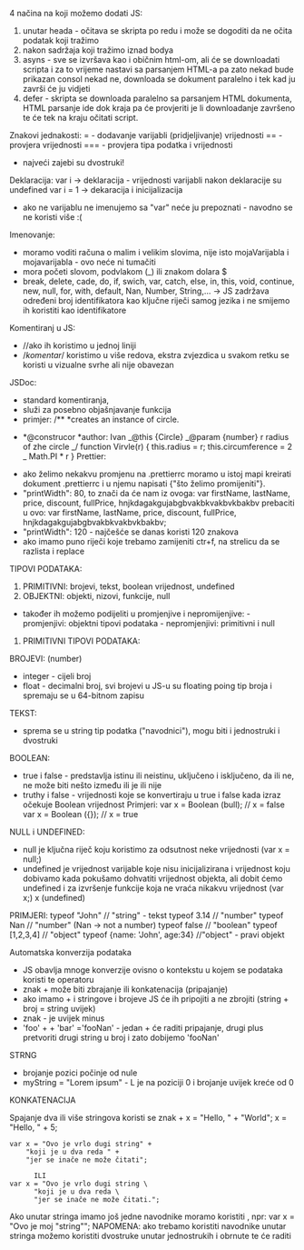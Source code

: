 4 načina na koji možemo dodati JS:

1. unutar heada - očitava se skripta po redu i može se dogoditi da ne očita podatak koji tražimo
2. nakon sadržaja koji tražimo iznad bodya
3. asyns - sve se izvršava kao i običnim html-om, ali će se downloadati scripta i za to vrijeme nastavi sa parsanjem HTML-a pa zato nekad bude prikazan consol nekad ne,
   downloada se dokument paralelno i tek kad ju završi će ju vidjeti
4. defer - skripta se downloada paralelno sa parsanjem HTML dokumenta, HTML parsanje ide dok kraja pa će provjeriti je li downloadanje završeno te će tek na kraju očitati script.

Znakovi jednakosti:
= - dodavanje varijabli (pridjeljivanje) vrijednosti
== - provjera vrijednosti
=== - provjera tipa podatka i vrijednosti

- najveći zajebi su dvostruki!

Deklaracija:
var i -> deklaracija - vrijednosti varijabli nakon deklaracije su undefined
var i = 1 -> dekaracija i inicijalizacija

- ako ne varijablu ne imenujemo sa "var" neće ju prepoznati - navodno se ne koristi više :(

Imenovanje:

- moramo voditi računa o malim i velikim slovima, nije isto mojaVarijabla i mojavarijabla - ovo neće ni tumačiti
- mora početi slovom, podvlakom (\_) ili znakom dolara $
- break, delete, cade, do, if, swich, var, catch, else, in, this, void, continue, new, null, for, with, default, Nan, Number, String,... -> JS zadržava određeni broj identifikatora kao ključne riječi samog jezika i ne smijemo ih koristiti kao identifikatore

Komentiranj u JS:

- //ako ih koristimo u jednoj liniji
- /_komentar_/ koristimo u više redova, ekstra zvjezdica u svakom retku se koristi u vizualne svrhe ali nije obavezan

JSDoc:

- standard komentiranja,
- služi za posebno objašnjavanje funkcija
- primjer:
  /\*\*
  \*creates an instance of circle.

* *@construcor
  *author: Ivan
  _@this {Circle}
  _@param {number} r radius of zhe circle
  _/
  function Virvle(r) {
  this.radius = r;
  this.circumference = 2 _ Math.PI \* r
  }
  Prettier:

- ako želimo nekakvu promjenu na .prettierrc moramo u istoj mapi kreirati dokument .prettierrc i u njemu napisati {"što želimo promijeniti"}.
- "printWidth": 80, to znači da će nam iz ovoga: var firstName, lastName, price, discount, fullPrice, hnjkdagakgujabgbvakbkvakbvkbakbv
  prebaciti u ovo:
  var firstName,
  lastName,
  price,
  discount,
  fullPrice,
  hnjkdagakgujabgbvakbkvakbvkbakbv;
- "printWidth": 120 - najčešće se danas koristi 120 znakova
- ako imamo puno riječi koje trebamo zamijeniti ctr+f, na strelicu da se razlista i replace

TIPOVI PODATAKA:

1. PRIMITIVNI: brojevi, tekst, boolean vrijednost, undefined
2. OBJEKTNI: objekti, nizovi, funkcije, null

- također ih možemo podijeliti u promjenjive i nepromijenjive: - promjenjivi: objektni tipovi podataka - nepromjenjivi: primitivni i null

1. PRIMITIVNI TIPOVI PODATAKA:

BROJEVI: (number)

- integer - cijeli broj
- float - decimalni broj, svi brojevi u JS-u su floating poing tip broja i spremaju se u 64-bitnom zapisu

TEKST:

- sprema se u string tip podatka ("navodnici"), mogu biti i jednostruki i dvostruki

BOOLEAN:

- true i false - predstavlja istinu ili neistinu, uključeno i isključeno, da ili ne, ne može biti nešto između ili je ili nije
- truthy i false - vrijednosti koje se konvertiraju u true i false kada izraz očekuje Boolean vrijednost
  Primjeri:
  var x = Boolean (bull); // x = false
  var x = Boolean ({}); // x = true

NULL i UNDEFINED:

- null je ključna riječ koju koristimo za odsutnost neke vrijednosti (var x = null;)
- undefined je vrijednost varijable koje nisu inicijalizirana i vrijednost koju dobivamo kada pokušamo dohvatiti vrijednost objekta,
  ali dobit ćemo undefined i za izvršenje funkcije koja ne vraća nikakvu vrijednost (var x;) x (undefined)

PRIMJERI:
typeof "John" // "string" - tekst
typeof 3.14 // "number"
typeof Nan // "number" (Nan -> not a number)
typeof false // "boolean"
typeof [1,2,3,4] // "object"
typeof {name: 'John', age:34} //"object" - pravi objekt

Automatska konverzija podataka

- JS obavlja mnoge konverzije ovisno o kontekstu u kojem se podataka koristi te operatoru
- znak + može biti zbrajanje ili konkatenacija (pripajanje)
- ako imamo + i stringove i brojeve JS će ih pripojiti a ne zbrojiti (string + broj = string uvijek)
- znak - je uvijek minus
- 'foo' + + 'bar' ='fooNan' - jedan + će raditi pripajanje, drugi plus pretvoriti drugi string u broj i zato dobijemo 'fooNan'

STRNG

- brojanje pozici počinje od nule
- myString = "Lorem ipsum" - L je na poziciji 0 i brojanje uvijek kreće od 0

KONKATENACIJA

Spajanje dva ili više stringova koristi se znak +
x = "Hello, " + "World";
x = "Hello, " + 5;

    var x = "Ovo je vrlo dugi string" +
        "koji je u dva reda " +
        "jer se inače ne može čitati";

          ILI
    var x = "Ovo je vrlo dugi string \
          "koji je u dva reda \
          "jer se inače ne može čitati.";

Ako unutar stringa imamo još jedne navodnike moramo koristiti \, npr: var x = "Ovo je moj \"string\"";
NAPOMENA: ako trebamo koristiti navodnike unutar stringa možemo koristiti dvostruke unutar jednostrukih i obrnute te će raditi
